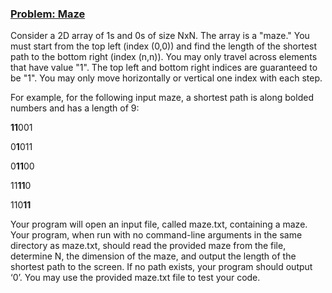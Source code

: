 ### <ins>Problem: Maze</ins>
Consider a 2D array of 1s and 0s of size NxN. The array is a "maze." You must start from the top left (index (0,0)) and find the length of the shortest path to the bottom right (index (n,n)). You may only travel across elements that have value "1". The top left and bottom right indices are guaranteed to be "1". You may only move horizontally or vertical one index with each step.

For example, for the following input maze, a shortest path is along bolded numbers and has a length of 9:

   **11**001 

   0**1**011 

   0**11**00 

   11**11**0 
   
   110**11**
   
Your program will open an input file, called maze.txt, containing a maze. Your program, when run with no command-line arguments in the same directory as maze.txt, should read the provided maze from the file, determine N, the dimension of the maze, and output the length of the shortest path to the screen. If no path exists, your program should output ‘0’. You may use the provided maze.txt file to test your code.
